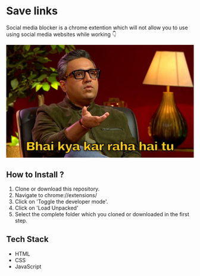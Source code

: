 # Save links

Social media blocker is a chrome extention which will not allow you to use using social media websites while working 👇

![Demo Photo](./assets/banner.jpg)

## How to Install ?

1. Clone or download this repository.
2. Navigate to chrome://extensions/
3. Click on 'Toggle the developer mode'.
4. Click on 'Load Unpacked'
5. Select the complete folder which you cloned or downloaded in the first step.

## Tech Stack

- HTML
- CSS
- JavaScript
